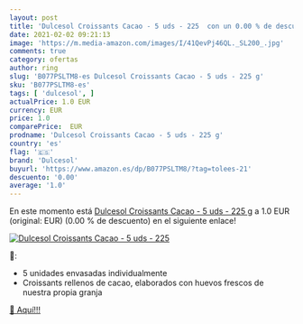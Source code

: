 ```yaml
---
layout: post
title: 'Dulcesol Croissants Cacao - 5 uds - 225  con un 0.00 % de descuento'
date: 2021-02-02 09:21:13
image: 'https://m.media-amazon.com/images/I/41QevPj46QL._SL200_.jpg'
comments: true
category: ofertas
author: ring
slug: 'B077PSLTM8-es Dulcesol Croissants Cacao - 5 uds - 225 g'
sku: 'B077PSLTM8-es'
tags: [ 'dulcesol', ]
actualPrice: 1.0 EUR
currency: EUR
price: 1.0
comparePrice:  EUR
prodname: 'Dulcesol Croissants Cacao - 5 uds - 225 g'
country: 'es'
flag: '🇪🇸'
brand: 'Dulcesol'
buyurl: 'https://www.amazon.es/dp/B077PSLTM8/?tag=tolees-21'
descuento: '0.00'
average: '1.0'
---
```


En este momento está [Dulcesol Croissants Cacao - 5 uds - 225 g](https://www.amazon.es/dp/B077PSLTM8/?tag=tolees-21) a 1.0 EUR (original:  EUR) (0.00 %  de descuento) en el siguiente enlace!

[![Dulcesol Croissants Cacao - 5 uds - 225 ](https://m.media-amazon.com/images/I/41QevPj46QL._SL200_.jpg)](https://www.amazon.es/dp/B077PSLTM8/?tag=tolees-21)

🔎:

- 5 unidades envasadas individualmente
- Croissants rellenos de cacao, elaborados con huevos frescos de nuestra propia granja

[🛒 Aquí!!!](https://www.amazon.es/dp/B077PSLTM8/?tag=tolees-21)
